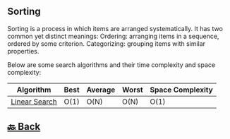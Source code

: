 <h2>Sorting</h2>

Sorting is a process in which items are arranged systematically. It has two common yet distinct meanings: Ordering: arranging items in a sequence, ordered by some criterion. Categorizing: grouping items with similar properties.

Below are some search algorithms and their time complexity and space complexity:

| Algorithm                                                                                                                     | Best | Average | Worst | Space Complexity |
| ----------------------------------------------------------------------------------------------------------------------------- | ---- | ------- | ----- | ---------------- |
| <a href="https://github.com/sanjay9616/data-structure-and-alogrithms/tree/master/Searching/Linear%20Search">Linear Search</a> | O(1) | O(N)    | O(N)  | O(1)             |


<h2><a href="https://github.com/sanjay9616/data-structure-and-alogrithms/blob/master/README.md"> 🔙 Back</a></h2>
